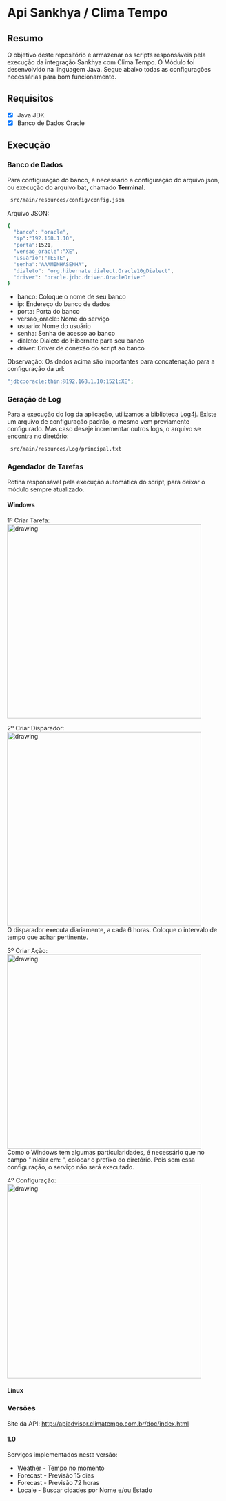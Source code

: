 # Api Sankhya / Clima Tempo

## Resumo
<p>
O objetivo deste repositório é armazenar os scripts responsáveis pela execução da integração Sankhya com Clima Tempo. O Módulo foi desenvolvido na linguagem Java. Segue abaixo todas as configurações necessárias para bom funcionamento.
</p>

## Requisitos
- [x] Java JDK
- [x] Banco de Dados Oracle

## Execução

### Banco de Dados
Para configuração do banco, é necessário a configuração do arquivo json, ou execução do arquivo bat, chamado <b>Terminal</b>.

```sh
 src/main/resources/config/config.json
```
Arquivo JSON:
```sh
{
  "banco": "oracle",
  "ip":"192.168.1.10",
  "porta":1521,
  "versao_oracle":"XE",
  "usuario":"TESTE",
  "senha":"AAAMINHASENHA",
  "dialeto": "org.hibernate.dialect.Oracle10gDialect",
  "driver": "oracle.jdbc.driver.OracleDriver"
}

```

  - banco: Coloque o nome de seu banco
  - ip: Endereço do banco de dados
  - porta: Porta do banco
  - versao_oracle: Nome do serviço 
  - usuario: Nome do usuário
  - senha: Senha de acesso ao banco
  - dialeto: Dialeto do Hibernate para seu banco
  - driver: Driver de conexão do script ao banco
  
Observação: Os dados acima são importantes para concatenação para a configuração da url:

```sh
"jdbc:oracle:thin:@192.168.1.10:1521:XE";
```

### Geração de Log
Para a execução do log da aplicação, utilizamos a biblioteca [Log4j](https://logging.apache.org/log4j/2.x/). Existe um arquivo de configuração padrão, o mesmo vem previamente configurado.
Mas caso deseje incrementar outros logs, o arquivo se encontra no diretório:

```sh
 src/main/resources/Log/principal.txt
```	


### Agendador de Tarefas
Rotina responsável pela execução automática do script, para deixar o módulo sempre atualizado.

#### Windows
1º Criar Tarefa:<br>
<img src="https://i.ibb.co/NxWx6T9/1.png" alt="drawing" width="450"/>

2º Criar Disparador:<br>
<img src="https://i.ibb.co/Y2HzCTt/2.png" alt="drawing" width="450"/><br>
O disparador executa diariamente, a cada 6 horas. Coloque o intervalo de tempo que achar pertinente.

3º Criar Ação:<br>
<img src="https://i.ibb.co/gg50VNx/3.png" alt="drawing" width="450"/><br>
Como o Windows tem algumas particularidades, é necessário que no campo "Iniciar em: ", colocar o prefixo do diretório.
Pois sem essa configuração, o serviço não será executado.

4º Configuração:<br>
<img src="https://i.ibb.co/SRp4sCR/4.png" alt="drawing" width="450"/><br>


#### Linux

### Versões
Site da API: http://apiadvisor.climatempo.com.br/doc/index.html
#### 1.0
Serviços implementados nesta versão:
<ul>
  <li>Weather - Tempo no momento</li>
  <li>Forecast - Previsão 15 dias</li>
  <li>Forecast - Previsão 72 horas</li>
  <li>Locale - Buscar cidades por Nome e/ou Estado</li>
</ul>


